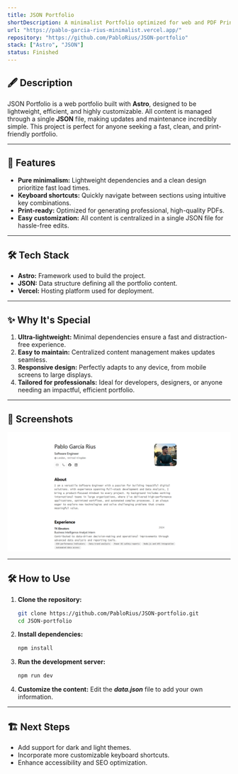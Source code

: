 ```yaml
---
title: JSON Portfolio
shortDescription: A minimalist Portfolio optimized for web and PDF Printing
url: "https://pablo-garcia-rius-minimalist.vercel.app/"
repository: "https://github.com/PabloRius/JSON-portfolio"
stack: ["Astro", "JSON"]
status: Finished
---
```


## 🖋️ Description

JSON Portfolio is a web portfolio built with **Astro**, designed to be lightweight, efficient, and highly customizable. All content is managed through a single **JSON** file, making updates and maintenance incredibly simple. This project is perfect for anyone seeking a fast, clean, and print-friendly portfolio.

---

## 🚀 Features

- **Pure minimalism:** Lightweight dependencies and a clean design prioritize fast load times.
- **Keyboard shortcuts:** Quickly navigate between sections using intuitive key combinations.
- **Print-ready:** Optimized for generating professional, high-quality PDFs.
- **Easy customization:** All content is centralized in a single JSON file for hassle-free edits.

---

## 🛠️ Tech Stack

- **Astro:** Framework used to build the project.
- **JSON:** Data structure defining all the portfolio content.
- **Vercel:** Hosting platform used for deployment.

---

## ✨ Why It's Special

1. **Ultra-lightweight:** Minimal dependencies ensure a fast and distraction-free experience.
2. **Easy to maintain:** Centralized content management makes updates seamless.
3. **Responsive design:** Perfectly adapts to any device, from mobile screens to large displays.
4. **Tailored for professionals:** Ideal for developers, designers, or anyone needing an impactful, efficient portfolio.

---

## 🌟 Screenshots

![Main page of the project](../../../public/images/projects/JSONPortfolio.png)

---

## 🛠️ How to Use

1. **Clone the repository:**
   ```bash
   git clone https://github.com/PabloRius/JSON-portfolio.git
   cd JSON-portfolio
   ```
2. **Install dependencies:**
   ```bash
   npm install
   ```
3. **Run the development server:**
   ```bash
   npm run dev
   ```
4. **Customize the content:**
   Edit the **_data.json_** file to add your own information.

---

## 🏗️ Next Steps

- Add support for dark and light themes.
- Incorporate more customizable keyboard shortcuts.
- Enhance accessibility and SEO optimization.
